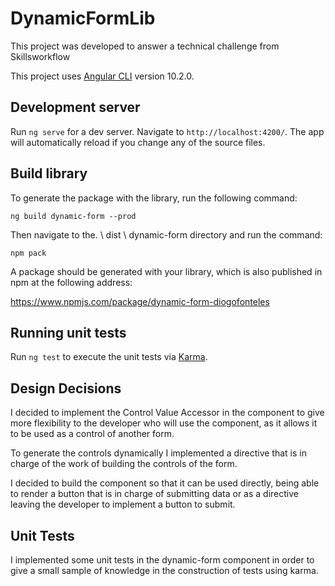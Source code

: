 # DynamicFormLib

This project was developed to answer a technical challenge from Skillsworkflow

This project uses [Angular CLI](https://github.com/angular/angular-cli) version 10.2.0.

## Development server

Run `ng serve` for a dev server. Navigate to `http://localhost:4200/`. The app will automatically reload if you change any of the source files.

## Build library

To generate the package with the library, run the following command:

`ng build dynamic-form --prod`

Then navigate to the. \ dist \ dynamic-form directory and run the command:

`npm pack`

A package should be generated with your library, which is also published in npm at the following address:

https://www.npmjs.com/package/dynamic-form-diogofonteles

## Running unit tests

Run `ng test` to execute the unit tests via [Karma](https://karma-runner.github.io).

## Design Decisions

I decided to implement the Control Value Accessor in the component to give more flexibility to the developer who will use the component, as it allows it to be used as a control of another form.

To generate the controls dynamically I implemented a directive that is in charge of the work of building the controls of the form.

I decided to build the component so that it can be used directly, being able to render a button that is in charge of submitting data or as a directive leaving the developer to implement a button to submit.

## Unit Tests

I implemented some unit tests in the dynamic-form component in order to give a small sample of knowledge in the construction of tests using karma.
